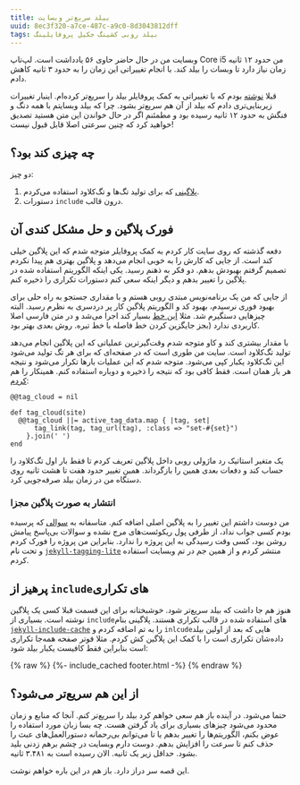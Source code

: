 ```yaml
---
title: بیلد سریع‌تر وبسایت
uuid: 8ec3f320-a7ce-487c-a9c0-8d3043812dff
tags: بیلد روبی کشینگ جکیل پروفایلینگ
---
```

وبسایت من در حال حاضر حاوی ۵۶ یادداشت است. لپ‌تاپ Core i5 من حدود ۱۲ ثانیه زمان نیاز دارد تا وبسات را بیلد کند. با انجام تغییراتی این زمان را به حدود ۳ ثانیه کاهش دادم.

قبلا ‏[نوشته][نوشته‌قبلی] بودم که با تغییراتی به کمک پروفایلر بیلد را سریع‌تر کرده‌ام. اینبار تغییرات زیربنایی‌تری دادم که بیلد از آن هم سریع‌تر بشود. چرا که بیلد وبسایتم با همه دنگ و فنگش به حدود ۱۲ ثانیه رسیده بود و مطمئنم اگر در حال خواندن این متن هستید تصدیق خواهید کرد که چنین سرعتی اصلا قابل قبول نیست!

## چه چیزی کند بود؟
دو چیز:
1. [پلاگینی][پلاگین‌قدیمی] که برای تولید تگ‌ها و تگ‌کلاود استفاده می‌کردم.
2. دستورات `include` درون قالب.

## فورک پلاگین و حل مشکل کندی آن
دفعه گذشته که روی سایت کار کردم به کمک پروفایلر متوجه شدم که این پلاگین خیلی کند است. از جایی که کارش را به خوبی انجام می‌دهد و پلاگین بهتری هم پیدا نکردم تصمیم گرفتم بهبودش بدهم. دو فکر به ذهنم رسید. یکی اینکه الگوریتم استفاده شده در پلاگین را تغییر بدهم و دیگر اینکه سعی کنم دستورات تکراری را ذخیره کنم.

از جایی که من یک برنامه‌نویس مبتدی روبی هستم و با مقداری جستجو به راه حلی برای بهبود فوری نرسیدم، بهبود کد و الگوریتم پلاگین کار پر دردسری به نظرم رسید. البته چیزهایی دستگیرم شد. مثلا [این خط][خط‌کد] بسیار کند اجرا می‌شد و در متن فارسی اصلا کاربردی ندارد (بجز جایگزین کردن خط فاصله با خط تیره. روش بعدی بهتر بود.

با مقدار بیشتری کند و کاو متوجه شدم وقت‌گیرترین عملیاتی که این پلاگین انجام می‌دهد تولید تگ‌کلاود است. سایت من طوری است که در صفحه‌ای که برای هر تگ تولید می‌شود این تگ‌کلاود یکبار کپی می‌شود. متوجه شدم که این عملیات بارها تکرار می‌شود و نتیجه هر بار همان است. فقط کافی بود که نتیجه را ذخیره و دوباره استفاده کنم. همینکار را هم [کردم][تگ‌کلاود]:

    @@tag_cloud = nil

    def tag_cloud(site)
      @@tag_cloud ||= active_tag_data.map { |tag, set|
          tag_link(tag, tag_url(tag), :class => "set-#{set}")
        }.join(' ')
    end

یک متغیر استاتیک رد ماژولی روبی داخل پلاگین تعریف کردم تا فقط بار اول تگ‌کلاود را حساب کند و دفعات بعدی همین را بازگرداند. همین تغییر حدود هفت تا هشت ثانیه روی دستگاه من در زمان بیلد صرفه‌جویی کرد.

### انتشار به صورت پلاگین مجزا
من دوست داشتم این تغییر را به پلاگین اصلی اضافه کنم. متاسفانه به [سوالی] که پرسیده بودم کسی جواب نداد، از طرفی پول ریکوئست‌های مرج نشده و سوالات بی‌پاسخ پیامش روشن بود، کسی وقت رسیدگی به این پروژه را ندارد. بنابراین من پروژه را فورک کردم و تحت نام [`jekyll-tagging-lite`](https://github.com/mehdisadeghi/jekyll-tagging-lite) منتشر کردم و از همین جم در تم وبسایت استفاده کردم.

## پرهیز از `include`های تکراری
هنوز هم جا داشت که بیلد سریع‌تر شود. خوشبختانه برای این قسمت قبلا کسی یک پلاگین نوشته است. بسیاری از `include`های استفاده شده در قالب تکراری هستند. پلاگینی بنام [`jekyll-include-cache`](https://github.com/benbalter/jekyll-include-cache) را به تم اضافه کردم و `inlcude`هایی که بعد از اولین بیلد داده‌شان تکراری است را با کمک این پلاگین کش کردم. مثلا فوتر صفحه همه‌جا تکراری است بنابراین فقط کافیست یکبار بیلد شود:

{% raw %}
    {%- include_cached footer.html -%}
{% endraw %}

## از این هم سریع‌تر می‌شود؟
حتما می‌شود. در آینده باز هم سعی خواهم کرد بیلد را سریع‌تر کنم. آنجا که منابع و زمان محدود می‌شود چیزهای بسیاری برای یاد گرفتن هست. چه بسا زبان مورد استفاده را عوض بکنم، الگوریتم‌ها را تغییر بدهم یا تا می‌توانم بی‌رحمانه دستورالعمل‌های عبث را حذف کنم تا سرعت را افزایش بدهم. دوست دارم وبسایت در چشم برهم زدنی بلید بشود. حداقل زیر یک ثانیه. الان رسیده است به ۳.۴۸۱ ثانیه.

این قصه سر دراز دارد. باز هم در این باره خواهم نوشت.



[نوشته‌قبلی]: merciless-simplification.html
[پلاگین‌قدیمی]: https://github.com/pattex/jekyll-tagging
[خط‌کد]: https://github.com/pattex/jekyll-tagging/blob/master/lib/jekyll/tagging.rb#L15
[تگ‌کلاود]: https://github.com/mehdisadeghi/jekyll-tagging-lite/blob/master/lib/jekyll-tagging-lite.rb#L121
[سوالی]:https://github.com/pattex/jekyll-tagging/issues/71
